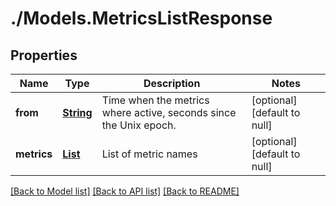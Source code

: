 # ./Models.MetricsListResponse
## Properties

Name | Type | Description | Notes
------------ | ------------- | ------------- | -------------
**from** | [**String**][1] | Time when the metrics where active, seconds since the Unix epoch. | [optional] [default to null]
**metrics** | [**List**][1] | List of metric names | [optional] [default to null]

[[Back to Model list]][2] [[Back to API list]][3] [[Back to README]][4]

[1]: string.md
[2]: ../README.md#documentation-for-models
[3]: ../README.md#documentation-for-api-endpoints
[4]: ../README.md
